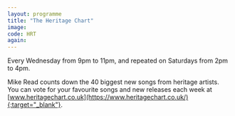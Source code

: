 ```yaml
---
layout: programme
title: "The Heritage Chart"
image: 
code: HRT
again: 
---
```

Every Wednesday from 9pm to 11pm, and repeated on Saturdays from 2pm to 4pm. 

Mike Read counts down the 40 biggest new songs from heritage artists. You can vote for your favourite songs and new releases each week at [www.heritagechart.co.uk](https://www.heritagechart.co.uk/){:target="_blank"}. 
